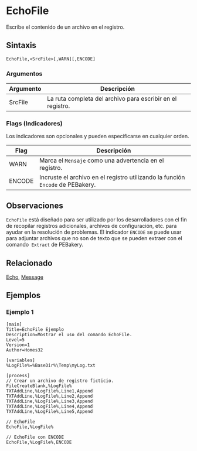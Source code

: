 # EchoFile

Escribe el contenido de un archivo en el registro.

## Sintaxis

```pebakery
EchoFile,<SrcFile>[,WARN][,ENCODE]
```

### Argumentos

| Argumento | Descripción |
| --- | --- |
| SrcFile | La ruta completa del archivo para escribir en el registro. |

### Flags (Indicadores)

Los indicadores son opcionales y pueden especificarse en cualquier orden.

| Flag | Descripción |
| --- | --- |
| WARN | Marca el `Mensaje` como una advertencia en el registro. |
| ENCODE | Incruste el archivo en el registro utilizando la función `Encode` de PEBakery. |

## Observaciones

`EchoFile` está diseñado para ser utilizado por los desarrolladores con el fin de recopilar registros adicionales, archivos de configuración, etc. para ayudar en la resolución de problemas. El indicador `ENCODE` se puede usar para adjuntar archivos que no son de texto que se pueden extraer con el comando` Extract` de PEBakery.

## Relacionado

[Echo](./Echo.md), [Message](./Message.md)

## Ejemplos

### Ejemplo 1

```pebakery
[main]
Title=EchoFile Ejemplo
Description=Mostrar el uso del comando EchoFile.
Level=5
Version=1
Author=Homes32

[variables]
%LogFile%=%BaseDir%\Temp\myLog.txt

[process]
// Crear un archivo de registro ficticio.
FileCreateBlank,%LogFile%
TXTAddLine,%LogFile%,Line1,Append
TXTAddLine,%LogFile%,Line2,Append
TXTAddLine,%LogFile%,Line3,Append
TXTAddLine,%LogFile%,Line4,Append
TXTAddLine,%LogFile%,Line5,Append

// EchoFile
EchoFile,%LogFile%

// EchoFile con ENCODE
EchoFile,%LogFile%,ENCODE
```
